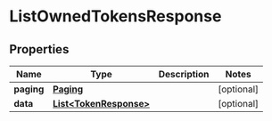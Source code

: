 

# ListOwnedTokensResponse


## Properties

| Name | Type | Description | Notes |
|------------ | ------------- | ------------- | -------------|
|**paging** | [**Paging**](Paging.md) |  |  [optional] |
|**data** | [**List&lt;TokenResponse&gt;**](TokenResponse.md) |  |  [optional] |



